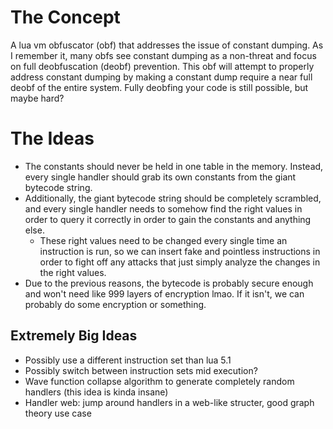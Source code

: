 # The Concept
A lua vm obfuscator (obf) that addresses the issue of constant dumping. As I remember it, many obfs see constant dumping as a non-threat and focus on full deobfuscation (deobf) prevention. This obf will attempt to properly address constant dumping by making a constant dump require a near full deobf of the entire system. Fully deobfing your code is still possible, but maybe hard?

# The Ideas
 - The constants should never be held in one table in the memory. Instead, every single handler should grab its own constants from the giant bytecode string.
 - Additionally, the giant bytecode string should be completely scrambled, and every single handler needs to somehow find the right values in order to query it correctly in order to gain the constants and anything else.
    - These right values need to be changed every single time an instruction is run, so we can insert fake and pointless instructions in order to fight off any attacks that just simply analyze the changes in the right values.
  - Due to the previous reasons, the bytecode is probably secure enough and won't need like 999 layers of encryption lmao. If it isn't, we can probably do some encryption or something. 

## Extremely Big Ideas
 - Possibly use a different instruction set than lua 5.1
 - Possibly switch between instruction sets mid execution?
 - Wave function collapse algorithm to generate completely random handlers (this idea is kinda insane)
 - Handler web: jump around handlers in a web-like structer, good graph theory use case